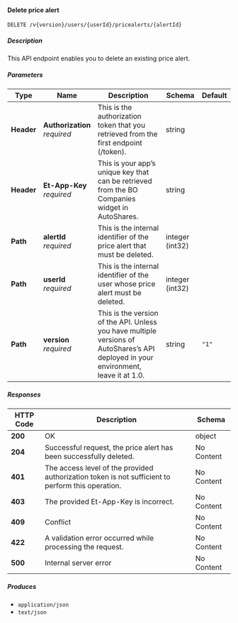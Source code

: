
<a name="pricealerts_deletepricealert"></a>
#### Delete price alert
```
DELETE /v{version}/users/{userId}/pricealerts/{alertId}
```


##### Description
This API endpoint enables you to delete an existing price alert.


##### Parameters

|Type|Name|Description|Schema|Default|
|---|---|---|---|---|
|**Header**|**Authorization**  <br>*required*|This is the authorization token that you retrieved from the first endpoint (/token).|string||
|**Header**|**Et-App-Key**  <br>*required*|This is your app’s unique key that can be retrieved from the BO Companies widget in AutoShares.|string||
|**Path**|**alertId**  <br>*required*|This is the internal identifier of the price alert that must be deleted.|integer (int32)||
|**Path**|**userId**  <br>*required*|This is the internal identifier of the user whose price alert must be deleted.|integer (int32)||
|**Path**|**version**  <br>*required*|This is the version of the API. Unless you have multiple versions of AutoShares’s API deployed in your environment, leave it at 1.0.|string|`"1"`|


##### Responses

|HTTP Code|Description|Schema|
|---|---|---|
|**200**|OK|object|
|**204**|Successful request, the price alert has been successfully deleted.|No Content|
|**401**|The access level of the provided authorization token is not sufficient to perform this operation.|No Content|
|**403**|The provided Et-App-Key is incorrect.|No Content|
|**409**|Conflict|No Content|
|**422**|A validation error occurred while processing the request.|No Content|
|**500**|Internal server error|No Content|


##### Produces

* `application/json`
* `text/json`



